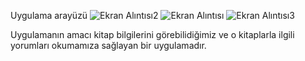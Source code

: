 Uygulama arayüzü
![Ekran Alıntısı2](https://github.com/safakdmrrr/Proje-15--evrimi-i-Kitap-Okuma-ve-Payla--m-Platformu/assets/117117055/d775f363-45a0-4548-af1a-8119001448a2)
![Ekran Alıntısı](https://github.com/safakdmrrr/Proje-15--evrimi-i-Kitap-Okuma-ve-Payla--m-Platformu/assets/117117055/884a26bd-120f-483f-b605-85c9f226ccc3)
![Ekran Alıntısı3](https://github.com/safakdmrrr/Proje-15--evrimi-i-Kitap-Okuma-ve-Payla--m-Platformu/assets/117117055/e640190f-de3a-4896-812f-57ab66f4ddc0)

Uygulamanın amacı kitap bilgilerini görebilidiğimiz ve o kitaplarla ilgili yorumları okumamıza sağlayan bir uygulamadır.
